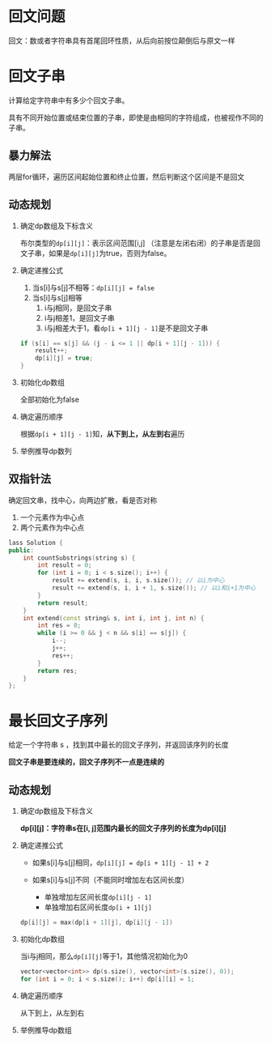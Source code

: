 # 回文问题

回文：数或者字符串具有首尾回环性质，从后向前按位颠倒后与原文一样

# 回文子串

计算给定字符串中有多少个回文子串。

具有不同开始位置或结束位置的子串，即使是由相同的字符组成，也被视作不同的子串。

## 暴力解法

两层for循环，遍历区间起始位置和终止位置，然后判断这个区间是不是回文

## 动态规划

1. 确定dp数组及下标含义

    布尔类型的`dp[i][j]`：表示区间范围[i,j] （注意是左闭右闭）的子串是否是回文子串，如果是`dp[i][j]`为true，否则为false。

2. 确定递推公式

    1. 当s[i]与s[j]不相等：`dp[i][j] = false`
    2. 当s[i]与s[j]相等
        1. i与j相同，是回文子串
        2. i与j相差1，是回文子串
        3. i与j相差大于1，看`dp[i + 1][j - 1]`是不是回文子串

    ```c++
    if (s[i] == s[j] && (j - i <= 1 || dp[i + 1][j - 1])) {
        result++;
        dp[i][j] = true;
    }
    ```

3. 初始化dp数组

    全部初始化为false

4. 确定遍历顺序

    根据`dp[i + 1][j - 1]`知，**从下到上，从左到右**遍历

5. 举例推导dp数列

## 双指针法

确定回文串，找中心，向两边扩散，看是否对称

1. 一个元素作为中心点
2. 两个元素作为中心点

```c++
lass Solution {
public:
    int countSubstrings(string s) {
        int result = 0;
        for (int i = 0; i < s.size(); i++) {
            result += extend(s, i, i, s.size()); // 以i为中心
            result += extend(s, i, i + 1, s.size()); // 以i和i+1为中心
        }
        return result;
    }
    int extend(const string& s, int i, int j, int n) {
        int res = 0;
        while (i >= 0 && j < n && s[i] == s[j]) {
            i--;
            j++;
            res++;
        }
        return res;
    }
};
```

# 最长回文子序列

给定一个字符串 s ，找到其中最长的回文子序列，并返回该序列的长度

**回文子串是要连续的，回文子序列不一点是连续的**

## 动态规划

1. 确定dp数组及下标含义

    **dp[i][j]：字符串s在[i, j]范围内最长的回文子序列的长度为dp[i][j]**

2. 确定递推公式

    - 如果s[i]与s[j]相同，`dp[i][j] = dp[i + 1][j - 1] + 2`

    - 如果s[i]与s[j]不同（不能同时增加左右区间长度）

        - 单独增加左区间长度`dp[i][j - 1]`
        - 单独增加右区间长度`dp[i + 1][j]`

    ```c++
    dp[i][j] = max(dp[i + 1][j], dp[i][j - 1])
    ```

3. 初始化dp数组

    当i与j相同，那么`dp[i][j]`等于1，其他情况初始化为0

    ```c++
    vector<vector<int>> dp(s.size(), vector<int>(s.size(), 0));
    for (int i = 0; i < s.size(); i++) dp[i][i] = 1;
    ```

4. 确定遍历顺序

    从下到上，从左到右

5. 举例推导dp数组
